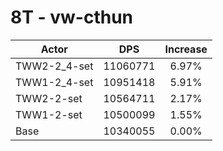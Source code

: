 # 8T - vw-cthun
| Actor | DPS | Increase |
|---|:---:|:---:|
|TWW2-2_4-set|11060771|6.97%|
|TWW1-2_4-set|10951418|5.91%|
|TWW2-2-set|10564711|2.17%|
|TWW1-2-set|10500099|1.55%|
|Base|10340055|0.00%|
